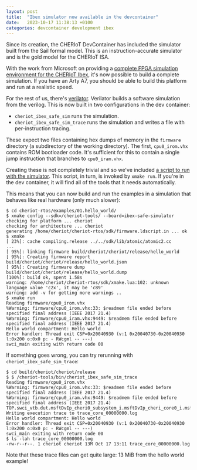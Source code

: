 ```yaml
---
layout: post
title:  "Ibex simulator now available in the devcontainer"
date:   2023-10-17 11:38:13 +0100
categories: devcontainer development ibex
---
```


Since its creation, the CHERIoT DevContainer has included the simulator built from the Sail formal model.
This is an instruction-accurate simulator and is the gold model for the CHERIoT ISA.

With the work from Microsoft on providing a [complete FPGA simulation environment for the CHERIoT Ibex](https://github.com/microsoft/cheriot-safe), it's now possible to build a complete simulation.
If you have an Arty A7, you should be able to build this platform and run at a realistic speed.

For the rest of us, there's [verilator](https://verilator.org).
Verilator builds a software simulation from the verilog.
This is now built in two configurations in the dev container:

 - `cheriot_ibex_safe_sim` runs the simulation.
 - `cheriot_ibex_safe_sim_trace` runs the simulation and writes a file with per-instruction tracing.

These expect two files containing hex dumps of memory in the `firmware` directory (a subdirectory of the working directory).
The first, `cpu0_irom.vhx` contains ROM bootloader code.
It's sufficient for this to contain a single jump instruction that branches to `cpu0_iram.vhx`.

Creating these is not completely trivial and so we've included [a script to run with the simulator](https://github.com/microsoft/cheriot-rtos/blob/main/scripts/run-ibex-safe-sim.sh).
This script, in turn, is invoked by `xmake run`.
If you're in the dev container, it will find all of the tools that it needs automatically.

This means that you can now build and run the examples in a simulation that behaves like real hardware (only much slower):

```
$ cd cheriot-rtos/examples/01.hello_world/
$ xmake config --sdk=/cheriot-tools/ --board=ibex-safe-simulator
checking for platform ... cheriot
checking for architecture ... cheriot
generating /home/cheriot/cheriot-rtos/sdk/firmware.ldscript.in ... ok
$ xmake 
[ 23%]: cache compiling.release ../../sdk/lib/atomic/atomic2.cc
...
[ 95%]: linking firmware build/cheriot/cheriot/release/hello_world
[ 95%]: Creating firmware report build/cheriot/cheriot/release/hello_world.json
[ 95%]: Creating firmware dump build/cheriot/cheriot/release/hello_world.dump
[100%]: build ok, spent 1.58s
warning: /home/cheriot/cheriot-rtos/sdk/xmake.lua:102: unknown language value 'c2x', it may be 'c89'
warning: add -v for getting more warnings ..
$ xmake run
Reading firmware/cpu0_irom.vhx
%Warning: firmware/cpu0_irom.vhx:33: $readmem file ended before specified final address (IEEE 2017 21.4)
%Warning: firmware/cpu0_iram.vhx:9449: $readmem file ended before specified final address (IEEE 2017 21.4)
Hello world compartment: Hello world
Error handler: Thread exit CSP=0x20040930 (v:1 0x20040730-0x20040930 l:0x200 o:0x0 p: - RWcgml -- ---)
swci_main exiting with return code 00
```

If something goes wrong, you can try rerunning with `cheriot_ibex_safe_sim_trace`:

```
$ cd build/cheriot/cheriot/release
$ $ /cheriot-tools/bin/cheriot_ibex_safe_sim_trace 
Reading firmware/cpu0_irom.vhx
%Warning: firmware/cpu0_irom.vhx:33: $readmem file ended before specified final address (IEEE 2017 21.4)
%Warning: firmware/cpu0_iram.vhx:9449: $readmem file ended before specified final address (IEEE 2017 21.4)
TOP.swci_vtb.dut.msftDvIp_cheri0_subsystem_i.msftDvIp_cheri_core0_i.msftDvIp_cheri_core_wrapper_i.ibex_top_i.u_ibex_tracer.printbuffer_dumpline.unnamedblk1: Writing execution trace to trace_core_00000000.log
Hello world compartment: Hello world
Error handler: Thread exit CSP=0x20040930 (v:1 0x20040730-0x20040930 l:0x200 o:0x0 p: - RWcgml -- ---)
swci_main exiting with return code 00
$ ls -lah trace_core_00000000.log 
-rw-r--r--. 1 cheriot cheriot 13M Oct 17 13:11 trace_core_00000000.log
```

Note that these trace files can get quite large: 13 MiB from the hello world example!
